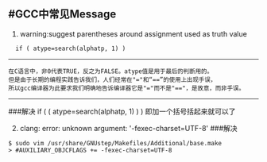 #GCC中常见Message
---
1. warning:suggest parentheses around assignment used as truth value 
```
  if ( atype=search(alphatp, 1) )
```
---
```
在C语言中，非0代表TRUE，反之为FALSE。atype值是用于最后的判断用的。
但是由于长期的编程实践告诉我们，人们经常在"="和“==”的使用上出现手误，
所以gcc编译器为此要求我们明确地告诉编译器它是"="而不是"=="，是故意，而非手误。
```
---
###解决
if ( ( atype=search(alphatp, 1) ) )  即加一个括号括起来就可以了

2. clang: error: unknown argument: '-fexec-charset=UTF-8'
###解决
```
$ sudo vim /usr/share/GNUstep/Makefiles/Additional/base.make
> #AUXILIARY_OBJCFLAGS += -fexec-charset=UTF-8
```
